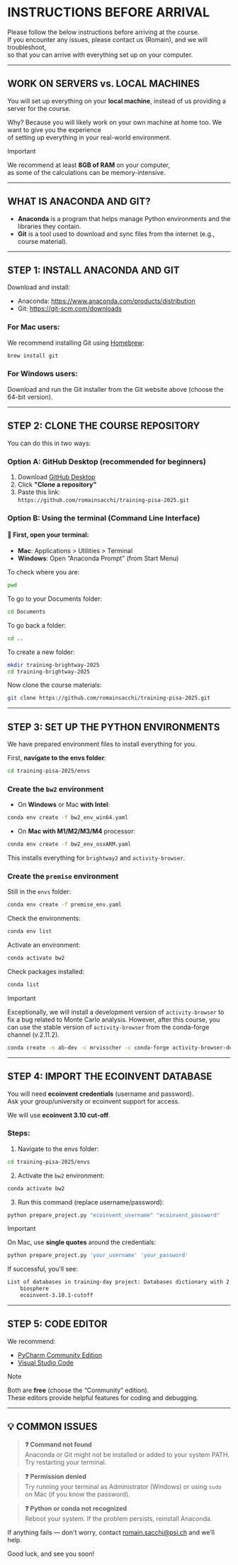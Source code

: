 
# INSTRUCTIONS BEFORE ARRIVAL

Please follow the below instructions before arriving at the course.  
If you encounter any issues, please contact us (Romain), and we will troubleshoot,  
so that you can arrive with everything set up on your computer.

---

## WORK ON SERVERS vs. LOCAL MACHINES

You will set up everything on your **local machine**, instead of us providing a server for the course.

Why? Because you will likely work on your own machine at home too. We want to give you the experience  
of setting up everything in your real-world environment.

> [!IMPORTANT]  
> We recommend at least **8GB of RAM** on your computer,  
> as some of the calculations can be memory-intensive.

---

## WHAT IS ANACONDA AND GIT?

- **Anaconda** is a program that helps manage Python environments and the libraries they contain.
- **Git** is a tool used to download and sync files from the internet (e.g., course material).

---

## STEP 1: INSTALL ANACONDA AND GIT

Download and install:

- Anaconda: https://www.anaconda.com/products/distribution  
- Git: https://git-scm.com/downloads

### For Mac users:

We recommend installing Git using [Homebrew](https://brew.sh):

```bash
brew install git
```

### For Windows users:

Download and run the Git installer from the Git website above (choose the 64-bit version).

---

## STEP 2: CLONE THE COURSE REPOSITORY

You can do this in two ways:

### Option A: GitHub Desktop (recommended for beginners)

1. Download [GitHub Desktop](https://desktop.github.com/download/)
2. Click **"Clone a repository"**
3. Paste this link:  
   `https://github.com/romainsacchi/training-pisa-2025.git`

### Option B: Using the terminal (Command Line Interface)

#### 📍 First, open your terminal:

- **Mac**: Applications > Utilities > Terminal
- **Windows**: Open “Anaconda Prompt” (from Start Menu)

To check where you are:

```bash
pwd
```

To go to your Documents folder:

```bash
cd Documents
```

To go back a folder:

```bash
cd ..
```

To create a new folder:

```bash
mkdir training-brightway-2025
cd training-brightway-2025
```

Now clone the course materials:

```bash
git clone https://github.com/romainsacchi/training-pisa-2025.git
```

---

## STEP 3: SET UP THE PYTHON ENVIRONMENTS

We have prepared environment files to install everything for you.

First, **navigate to the envs folder**:

```bash
cd training-pisa-2025/envs
```

### Create the `bw2` environment

- On **Windows** or Mac **with Intel**:

```bash
conda env create -f bw2_env_win64.yaml
```

- On **Mac with M1/M2/M3/M4** processor:

```bash
conda env create -f bw2_env_osxARM.yaml
```

This installs everything for `brightway2` and `activity-browser`.

### Create the `premise` environment

Still in the `envs` folder:

```bash
conda env create -f premise_env.yaml
```

Check the environments:

```bash
conda env list
```

Activate an environment:

```bash
conda activate bw2
```

Check packages installed:

```bash
conda list
```

> [!IMPORTANT]  
> Exceptionally, we will install a development version of `activity-browser`
> to fix a bug related to Monte Carlo analysis. However, after this course,
> you can use the stable version of `activity-browser` from the conda-forge channel (v.2.11.2).

```bash
conda create -n ab-dev -c mrvisscher -c conda-forge activity-browser-dev
```


---

## STEP 4: IMPORT THE ECOINVENT DATABASE

You will need **ecoinvent credentials** (username and password).  
Ask your group/university or ecoinvent support for access.

We will use **ecoinvent 3.10 cut-off**.

### Steps:

1. Navigate to the envs folder:

```bash
cd training-pisa-2025/envs
```

2. Activate the `bw2` environment:

```bash
conda activate bw2
```

3. Run this command (replace username/password):

```bash
python prepare_project.py "ecoinvent_username" "ecoinvent_password"
```

> [!IMPORTANT]  
> On Mac, use **single quotes** around the credentials:
>
> ```bash
> python prepare_project.py 'your_username' 'your_password'
> ```

If successful, you’ll see:

```bash
List of databases in training-day project: Databases dictionary with 2 object(s):
    biosphere
    ecoinvent-3.10.1-cutoff
```

---

## STEP 5: CODE EDITOR

We recommend:

- [PyCharm Community Edition](https://www.jetbrains.com/de-de/pycharm/download/)
- [Visual Studio Code](https://code.visualstudio.com)

> [!NOTE]  
> Both are **free** (choose the “Community” edition).  
> These editors provide helpful features for coding and debugging.

---

## 💡 COMMON ISSUES

> **❓ Command not found**  
> Anaconda or Git might not be installed or added to your system PATH. Try restarting your terminal.

> **❓ Permission denied**  
> Try running your terminal as Administrator (Windows) or using `sudo` on Mac (if you know the password).

> **❓ Python or conda not recognized**  
> Reboot your system. If the problem persists, reinstall Anaconda.

If anything fails — don't worry, contact [romain.sacchi@psi.ch](mailto:romain.sacchi@psi.ch) and we’ll help.

Good luck, and see you soon!
